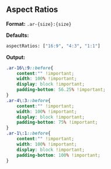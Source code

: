 ## Aspect Ratios

**Format:** `.ar-{size}:{size}`

**Defaults:**
```bash
aspectRatios: ["16:9", "4:3", "1:1"]
```

**Output:**
```css
.ar-16\:9::before{
	content:"" !important;
	width: 100% !important;
	display: block !important;
	padding-bottom: 56.25% !important;
}
.ar-4\:3::before{
	content:"" !important;
	width: 100% !important;
	display: block !important;
	padding-bottom: 75% !important;
}
.ar-1\:1::before{
	content:"" !important;
	width: 100% !important;
	display: block !important;
	padding-bottom: 100% !important;
}
```